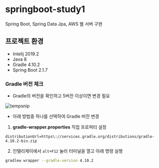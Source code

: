 # springboot-study1
Spring Boot, Spring Data Jpa, AWS 웹 서버 구현

## 프로젝트 환경 
- Intelij 2019.2
- Java 8
- Gradle 4.10.2
- Spring Boot 2.1.7

### Gradle 버전 체크
- Gradle의 버전을 확인하고 5버전 이상이면 변경 필요


![tempsnip](https://user-images.githubusercontent.com/93722435/177921216-a361fb1a-923f-436d-b752-97683eff5862.png)


- 아래 방법중 하나를 선택하여 Gradle 버전 변경

1. **gradle-wrapper.properties** 직접 프로퍼티 설정 
```
distributionUrl=https\://services.gradle.org/distributions/gradle-4.10.2-bin.zip
```

2. 인텔리제이에서 ```alt+F12``` 눌러 터미널을 열고 아래 명령 실행
```bash
gradlew wrapper --gradle-version 4.10.2
```
